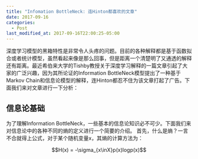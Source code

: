 ```yaml
---
title: "Infomation BottleNeck: 连Hinton都喜欢的文章"
date: 2017-09-16
categories:
  - Post
last_modified_at: 2017-09-16T22:00:25-05:00
---
```


深度学习模型的黑箱特性是非常令人头疼的问题。目前的各种解释都是基于函数拟合或者统计模型，虽然看起来像是那么回事，但是距离一个清楚明了又通透的解释还有距离。最近希伯来大学的Tishby教授关于深度学习解释的一篇文章引起了大家的广泛兴趣，因为其所论证的Information BottleNeck模型提出了一种基于Markov Chain和信息论模型的解释，连Hinton都忍不住为该文章打起了广告。下面我们来对文章进行一下分析：

## 信息论基础

为了理解Information BottleNeck，一些基本的信息论知识必不可少。下面我们来对信息论中的各种不同的熵的定义进行一个简要的介绍。
首先，什么是熵？一言不合就得上公式，对于某个随机变量x，其熵的计算方法为：

$$H(x) = -\sigma_{x\inX}p(x)logp(x)$$


